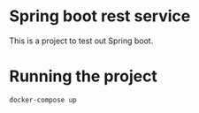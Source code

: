 # Spring boot rest service
This is a project to test out Spring boot.

# Running the project
```bash
docker-compose up
```
